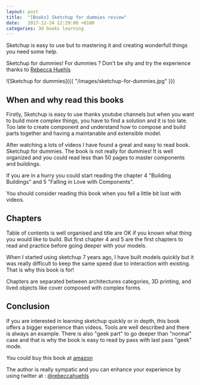 ```yaml
---
layout: post
title:  "[Books] Sketchup for dummies review"
date:   2017-12-24 12:29:00 +0100
categories: 3d books learning
---
```


Sketchup is easy to use but to mastering it and creating wonderfull things you need some help.

Sketchup for dummies! For dummies ? Don't be shy and try the experience thanks to [Rebecca Huehls](https://twitter.com/rebeccahuehls/)

![Sketchup for dummies]({{ "/images/sketchup-for-dummies.jpg" }})

## When and why read this books

Firstly, Sketchup is easy to use thanks youtube channels but when you want to build more complex things, you have to find a solution and it is too late. Too late to create component and understand how to compose and build parts together and having a maintanable and extensible model.

After watching a lots of videos I have found a great and easy to read book. Sketchup for dummies. The book is not really for dummies! It is well organized and you could read less than 50 pages to master components and buildings. 

If you are in a hurry you could start reading the chapter 4 "Building Buildings" and 5 "Falling in Love with Components".

You should consider reading this book when you fell a little bit lost with videos.

## Chapters

Table of contents is well organised and title are OK if you known what thing you would like to build. But first chapter 4 and 5 are the first chapters to read and practice before going deeper with your models.

When I started using sketchup 7 years ago, I have built models quickly but it was really difficult to keep the same speed due to interaction with existing. That is why this book is for!

Chapters are separated between architectures categories, 3D printing, and lived objects like cover composed with complex forms.

## Conclusion

If you are interested in learning sketchup quickly or in depth, this book offers a bigger experience than videos. Tools are well described and there is always an example. There is also "geek part" to go deeper than "normal" case and that is why the book is easy to read by pass with last pass "geek" mode.

You could buy this book at [amazon](https://www.amazon.com/SketchUp-Dummies-Computers-Aidan-Chopra-ebook/dp/B06XGNPR8Z)

The author is really sympatic and you can enhance your experience by using twitter at : [@rebeccahuehls](https://twitter.com/rebeccahuehls/)